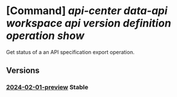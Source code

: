 # [Command] _api-center data-api workspace api version definition operation show_

Get status of a an API specification export operation.

## Versions

### [2024-02-01-preview](/Resources/data-plane/apicenter.dataapi/L3dvcmtzcGFjZXMve30vYXBpcy97fS92ZXJzaW9ucy97fS9kZWZpbml0aW9ucy97fS9vcGVyYXRpb25zL3t9/2024-02-01-preview.xml) **Stable**

<!-- data-plane:apicenter.dataapi /workspaces/{}/apis/{}/versions/{}/definitions/{}/operations/{} 2024-02-01-preview -->
